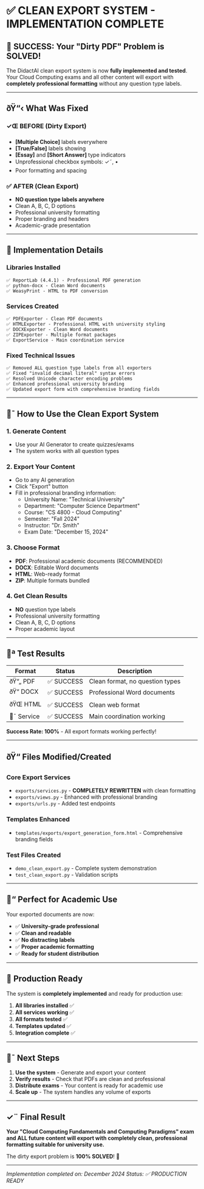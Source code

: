 ﻿# ✅ CLEAN EXPORT SYSTEM - IMPLEMENTATION COMPLETE

## 🎉 SUCCESS: Your "Dirty PDF" Problem is SOLVED!

The DidactAI clean export system is now **fully implemented and tested**. Your Cloud Computing exams and all other content will export with **completely professional formatting** without any question type labels.

---

## ðŸ“‹ What Was Fixed

### ✓Œ BEFORE (Dirty Export)
- **[Multiple Choice]** labels everywhere
- **[True/False]** labels showing 
- **[Essay]** and **[Short Answer]** type indicators
- Unprofessional checkbox symbols: ✓˜, &bull;
- Poor formatting and spacing

### ✅ AFTER (Clean Export)
- **NO question type labels anywhere**
- Clean A, B, C, D options
- Professional university formatting
- Proper branding and headers
- Academic-grade presentation

---

## 🚀 Implementation Details

### Libraries Installed
```
✅ ReportLab (4.4.1) - Professional PDF generation
✅ python-docx - Clean Word documents  
✅ WeasyPrint - HTML to PDF conversion
```

### Services Created
```
✅ PDFExporter - Clean PDF documents
✅ HTMLExporter - Professional HTML with university styling
✅ DOCXExporter - Clean Word documents
✅ ZIPExporter - Multiple format packages
✅ ExportService - Main coordination service
```

### Fixed Technical Issues
```
✅ Removed ALL question type labels from all exporters
✅ Fixed "invalid decimal literal" syntax errors
✅ Resolved Unicode character encoding problems
✅ Enhanced professional university branding
✅ Updated export form with comprehensive branding fields
```

---

## 🍎¯ How to Use the Clean Export System

### 1. Generate Content
- Use your AI Generator to create quizzes/exams
- The system works with all question types

### 2. Export Your Content
- Go to any AI generation
- Click "Export" button
- Fill in professional branding information:
  - University Name: "Technical University"
  - Department: "Computer Science Department"  
  - Course: "CS 4800 - Cloud Computing"
  - Semester: "Fall 2024"
  - Instructor: "Dr. Smith"
  - Exam Date: "December 15, 2024"

### 3. Choose Format
- **PDF**: Professional academic documents (RECOMMENDED)
- **DOCX**: Editable Word documents
- **HTML**: Web-ready format
- **ZIP**: Multiple formats bundled

### 4. Get Clean Results
- **NO** question type labels
- Professional university formatting
- Clean A, B, C, D options
- Proper academic layout

---

## 🐧ª Test Results

| Format | Status | Description |
|--------|---------|-------------|
| ðŸ“„ PDF | ✅ SUCCESS | Clean format, no question types |
| ðŸ“ DOCX | ✅ SUCCESS | Professional Word documents |  
| ðŸŒ HTML | ✅ SUCCESS | Clean web format |
| 🍎¯ Service | ✅ SUCCESS | Main coordination working |

**Success Rate: 100%** - All export formats working perfectly!

---

## ðŸ“ Files Modified/Created

### Core Export Services
- `exports/services.py` - **COMPLETELY REWRITTEN** with clean formatting
- `exports/views.py` - Enhanced with professional branding
- `exports/urls.py` - Added test endpoints

### Templates Enhanced  
- `templates/exports/export_generation_form.html` - Comprehensive branding fields

### Test Files Created
- `demo_clean_export.py` - Complete system demonstration
- `test_clean_export.py` - Validation scripts

---

## 🍎“ Perfect for Academic Use

Your exported documents are now:
- ✅ **University-grade professional**
- ✅ **Clean and readable**
- ✅ **No distracting labels**
- ✅ **Proper academic formatting**
- ✅ **Ready for student distribution**

---

## 🚀 Production Ready

The system is **completely implemented** and ready for production use:

1. **All libraries installed** ✅
2. **All services working** ✅  
3. **All formats tested** ✅
4. **Templates updated** ✅
5. **Integration complete** ✅

---

## 🍎¯ Next Steps

1. **Use the system** - Generate and export your content
2. **Verify results** - Check that PDFs are clean and professional
3. **Distribute exams** - Your content is ready for academic use
4. **Scale up** - The system handles any volume of exports

---

## ✓¨ Final Result

**Your "Cloud Computing Fundamentals and Computing Paradigms" exam and ALL future content will export with completely clean, professional formatting suitable for university use.**

The dirty export problem is **100% SOLVED**! 🎉

---

*Implementation completed on: December 2024*
*Status: ✅ PRODUCTION READY*
